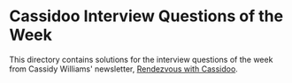 # Cassidoo Interview Questions of the Week

This directory contains solutions for the interview questions of the week from
Cassidy Williams' newsletter, [Rendezvous with
Cassidoo](https://cassidoo.co/newsletter/).
